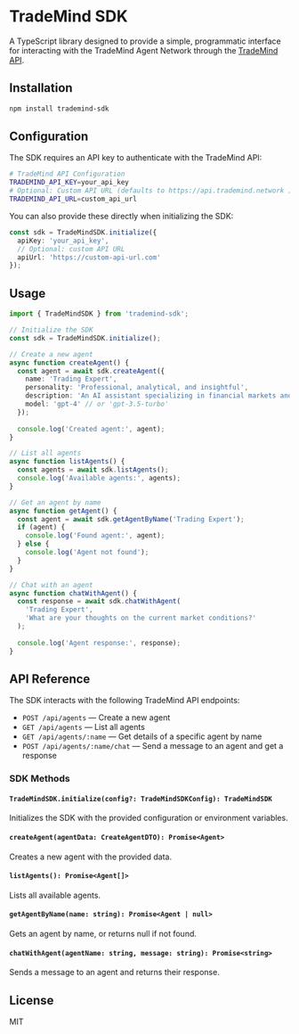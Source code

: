 # TradeMind SDK

A TypeScript library designed to provide a simple, programmatic interface for interacting with the TradeMind Agent Network through the [TradeMind API](https://docs.trademind.network/developer-guide/trade-mind-api).

## Installation

```bash
npm install trademind-sdk
```

## Configuration

The SDK requires an API key to authenticate with the TradeMind API:

```bash
# TradeMind API Configuration
TRADEMIND_API_KEY=your_api_key
# Optional: Custom API URL (defaults to https://api.trademind.network )
TRADEMIND_API_URL=custom_api_url
```

You can also provide these directly when initializing the SDK:

```typescript
const sdk = TradeMindSDK.initialize({
  apiKey: 'your_api_key',
  // Optional: custom API URL
  apiUrl: 'https://custom-api-url.com'
});
```

## Usage

```typescript
import { TradeMindSDK } from 'trademind-sdk';

// Initialize the SDK
const sdk = TradeMindSDK.initialize();

// Create a new agent
async function createAgent() {
  const agent = await sdk.createAgent({
    name: 'Trading Expert',
    personality: 'Professional, analytical, and insightful',
    description: 'An AI assistant specializing in financial markets and trading strategies',
    model: 'gpt-4' // or 'gpt-3.5-turbo'
  });
  
  console.log('Created agent:', agent);
}

// List all agents
async function listAgents() {
  const agents = await sdk.listAgents();
  console.log('Available agents:', agents);
}

// Get an agent by name
async function getAgent() {
  const agent = await sdk.getAgentByName('Trading Expert');
  if (agent) {
    console.log('Found agent:', agent);
  } else {
    console.log('Agent not found');
  }
}

// Chat with an agent
async function chatWithAgent() {
  const response = await sdk.chatWithAgent(
    'Trading Expert', 
    'What are your thoughts on the current market conditions?'
  );
  
  console.log('Agent response:', response);
}
```

## API Reference

The SDK interacts with the following TradeMind API endpoints:

- `POST /api/agents` — Create a new agent
- `GET /api/agents` — List all agents
- `GET /api/agents/:name` — Get details of a specific agent by name
- `POST /api/agents/:name/chat` — Send a message to an agent and get a response

### SDK Methods

#### `TradeMindSDK.initialize(config?: TradeMindSDKConfig): TradeMindSDK`

Initializes the SDK with the provided configuration or environment variables.

#### `createAgent(agentData: CreateAgentDTO): Promise<Agent>`

Creates a new agent with the provided data.

#### `listAgents(): Promise<Agent[]>`

Lists all available agents.

#### `getAgentByName(name: string): Promise<Agent | null>`

Gets an agent by name, or returns null if not found.

#### `chatWithAgent(agentName: string, message: string): Promise<string>`

Sends a message to an agent and returns their response.

## License

MIT 

